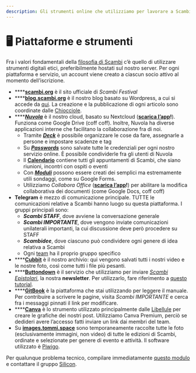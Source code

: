 ```yaml
---
description: Gli strumenti online che utilizziamo per lavorare a Scambi
---
```


# 🖥 Piattaforme e strumenti

Fra i valori fondamentali della [filosofia di Scambi](https://scambi.org/manifesto) c’è quello di utilizzare strumenti digitali etici, preferibilmente hostati sul nostro server. Per ogni piattaforma e servizio, un account viene creato a ciascun socio attivo al momento dell’iscrizione.

* ****[**scambi.org**](https://scambi.org) è il sito ufficiale di _Scambi Festival_
* ****[**blog.scambi.org**](https://blog.scambi.org) è il nostro blog basato su Wordpress, a cui si accede da [qui](https://blog.scambi.org/wp-admin). La creazione e la pubblicazione di ogni articolo sono coordinate dalle [Chiocciole](../staff/teams.md#chiocciole).
* ****[_**Nuvola**_](https://nuvola.scambi.org) è il nostro cloud, basato su Nextcloud ([**scarica l’app**](https://nextcloud.com/install/#install-clients)**!**). Funziona come Google Drive (coff coff). Inoltre, Nuvola ha diverse applicazioni interne che facilitano la collaborazione fra di noi.
  * Tramite [_**Deck**_](https://nuvola.scambi.org/apps/deck/) è possibile organizzare le cose da fare, assegnarle a persone e impostare scadenze e tag
  * Su [_**Passwords**_](https://nuvola.scambi.org/apps/passwords/) sono salvate tutte le credenziali per ogni nostro servizio online. È possibile condividerle fra gli utenti di Nuvola
  * Il [**Calendario**](https://nuvola.scambi.org/apps/calendar/) contiene tutti gli appuntamenti di Scambi, che siano riunioni, incontri con ospiti o eventi
  * Con [_**Moduli**_](https://nuvola.scambi.org/apps/forms/) possono essere creati dei semplici ma estremamente utili sondaggi, come su Google Forms.
  * Utilizziamo _Collabora Office_ ([**scarica l’app**](https://www.collaboraoffice.com/solutions/collabora-office-android-ios/)**!**) per abilitare la modifica collaborativa dei documenti (come Google Docs, coff coff)
* **Telegram** è mezzo di comunicazione principale. TUTTE le comunicazioni relative a Scambi hanno luogo su questa piattaforma. I gruppi principali sono:
  * _**Scambi STAFF**_, dove avviene la conversazione generale
  * _**Scambi IMPORTANTE**_, dove vengono inviate comunicazioni unilaterali importanti, la cui discussione deve però procedere su STAFF
  * _**Scambidee**_, dove ciascuno può condividere ogni genere di idea relativa a Scambi
  * Ogni [team](../staff/teams.md) ha il proprio gruppo specifico
* ****[**Cubbit**](https://web.cubbit.io) è il nostro archivio: qui vengono salvati tutti i nostri video e le nostre foto, così come tutti i file più pesanti.
* ****[**Buttondown**](https://buttondown.email) è il servizio che utilizziamo per inviare [_Scambi Epistolari_](https://epistulae.scambi.org), la nostra **newsletter**. Per utilizzarlo, fare riferimento a [questo tutorial](../../comunicazione/#newsletter).
* ****[**GitBook**](https://gitbook.com) è la piattaforma che stai utilizzando per leggere il manuale. Per contribuire a scrivere le pagine, visita _Scambi IMPORTANTE_ e cerca fra i messaggi pinnati il link per modificare.
* ****[**Canva**](https://canva.com) è lo strumento utilizzato principalmente dalle [Libellule](../staff/teams.md#libellule) per creare le grafiche dei nostri post. Utilizziamo Canva Premium, perciò se dedideri avere l’accesso fatti inviare un link dai membri del team.
* Su [**images.tommi.space**](https://images.tommi.space/index?/category/scambi-festival) sono temporaneamente raccolte tutte le foto (esclusivamente immagini, non video) di tutte le edizioni di Scambi, ordinate e selezionate per genere di evento e attività. Il software utilizzato è [Piwigo](https://piwigo.org).

Per qualunque problema tecnico, compilare immediatamente [questo modulo](https://nuvola.scambi.org/apps/forms/qtqRxnSic6fTpmKk) e contattare il gruppo [Silicon](../staff/teams.md#silicon).
